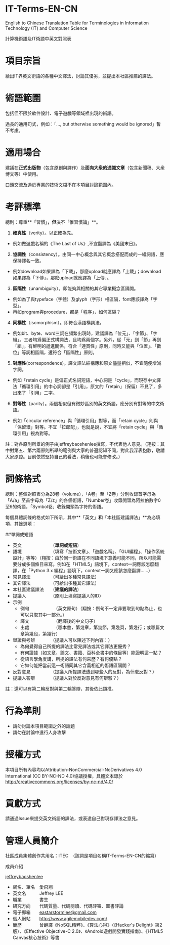 IT-Terms-EN-CN
=============

English to Chinese Translation Table for Terminologies in Information Technology (IT) and Computer Science

計算機術語及IT術語中英文對照表

項目宗旨
=========

給出IT界英文術語的各種中文譯法，討論其優劣，並提出本社區推薦的譯法。

術語範圍
========

包括但不限於軟件設計、電子遊戲等領域裡出現的術語。

過長的通用句式，例如：「..., but otherwise something would be ignored」暫不考慮。

適用場合
========

建議在**正式出版物**（包含原創與譯作）及**面向大衆的通識文章**（包含新聞稿、大衆博文等）中使用。

口頭交流及過於專業的技術文檔不在本項目討論範圍內。

考評標準
========

總則：尊重**「習慣」**，但**決不「惟習慣論」**。

1. **確真性**（verity）。以正確為先。
  * 例如做遊戲名稱的《The Last of Us》,不宜翻譯為《美國末日》。
2. **協調性**（consistency）。由同一中心概念與其它概念搭配而成的一組詞語，應保持譯名一致。
  * 例如download如果譯為「下載」，那麼upload就應譯為「上載」；download如果譯為「下傳」，那麼upload就應譯為「上傳」。
3. **區隔性**（unambiguity）。即能夠與相關的其它專業概念區隔開。
  * 例如為了與typeface（字體）及glyph（字形）相區隔，font應該譯為「字型」。
  * 再如program與procedure，都是「程序」，如何區隔？
4. **同構性**（isomorphism）。即符合漢語構詞法。
  * 例如bit、byte、word三詞在頻繁出現時，建議譯為「位元」、「字節」、「字組」。三者均爲偏正式構詞法，且均爲兩個字。另外，從「元」到「節」再到「組」，有鮮明的遞進關係，符合「連貫性」原則，同時又能與「位置」、「數位」等詞相區隔，還符合「區隔性」原則。
5. **對應性**(correspondence)。譯文語法結構應和原文儘量相似，不宜隨便增減字詞。
  * 例如「retain cycle」是偏正式名詞短語，中心詞是「cycle」，而現存中文譯法「循環引用」的中心詞卻是「引用」，原文的「retain」（保留）不見了，多出來了「引用」二字。
6. **對等性**（parity）。兩個相似但有微妙區別的英文術語，應分別有對等的中文術語。
  * 例如「circular reference」與「循環引用」對等，而「retain cycle」則與「保留環」對等。不宜「拉郎配」，也就是說，不宜將「retain cycle」與「循環引用」視為對等。

註：對各原則所舉的例子由jeffreybaoshenlee撰寫，不代表他人意見。（翔按：其中對第五、第六兩原則所舉的範例與大家的普遍認知不同，對此我深表抱歉，敬請大家原諒。目前依然堅持自己的看法，稍後也可能會修改。）

詞條格式
========

總則：整個對照表分為28卷（volume），「A卷」至「Z卷」分別收錄首字母為「A/a」至首字母為「Z/z」的各個術語，「Number卷」收錄開頭為阿拉伯數字0至9的術語，「Symbol卷」收錄開頭為字符的術語。

每個具體詞條的格式如下所示，其中**「英文」**和**「本社區建議譯法」**為必填項，其餘選填：

##單詞或短語

* 英文　　　　　　　（**單詞或短語**）
* 語境　　　　　　　（填寫「技術文章」、「遊戲名稱」、「GUI編程」、「操作系統設計」等等）（翔按：由於同一術語在不同語境下意義可能不同，所以可能需要分成多個條目來寫。例如在「HTML5」語境下，context一詞應該怎麼翻譯，在「Python 3.x 編程」語境下，context一詞又應該怎麼翻譯……）
* 常見譯法　　　　　（可給出多種常見譯法）
* 其它譯法　　　　　（可給出多種其它譯法）
* 本社區建議譯法　　（**建議的譯法**）
* 提議人　　　　　　（原則上填寫提議人的ID）
* 示例
  * 例句　　　　　　（英文原句）（翔按：例句不一定非要取到句點為止，也可以只取其中一部分。）
  * 譯文　　　　　　（翻譯後的中文句子）
  * 出處　　　　　　（哪本書，第幾章，第幾節，第幾頁，第幾行；或哪篇文章第幾段，第幾行）
* 舉證與考辨　　　　（提議人可以陳述下列內容：）
  * 為何覺得自己所提的譯法比常見譯法或其它譯法更優秀？
  * 有何證據（如文章、論文、書籍、百科全書中的條目等）能證明這一點？
  * 從語言學角度講，所提的譯法有何來歷？有何優點？
  * 它如何能把當前這一術語同其它含義相近的術語區隔開？
* 反對意見　　　　　（提議人所提譯法遭到哪些人的反對，為什麼反對？）
* 提議人答辯　　　　（提議人對於反對意見有何辯駁？）

註：還可以有第二輪反對與第二輪答辯，其後依此類推。

行為準則
========

* 請勿討論本項目範圍之外的話題
* 請勿在討論中進行人身攻擊


授權方式
========

本項目所有內容均以Attribution-NonCommercial-NoDerivatives 4.0 International (CC BY-NC-ND 4.0)協議授權，具體文本錄於 http://creativecommons.org/licenses/by-nc-nd/4.0/

貢獻方式
========

請通過Issue來提交英文術語的譯法，或表達自己對現存譯法之意見。

管理人員簡介
============

社區成員集體創作共用名：ITEC　（該詞是項目名稱IT-Terms-EN-CN的縮寫）

成員介紹

[jeffreybaoshenlee](https://github.com/jeffreybaoshenlee)

* 網名、筆名　愛飛翔
* 英文名　　　Jeffrey LEE
* 職業　　　　書生
* 研究方向　　代碼質量、代碼閱讀、代碼評審、圖書評論
* 電子郵箱　　eastarstormlee@gmail.com
* 個人網站　　http://www.agilemobiledev.com/
* 簡歷　　　　曾翻譯《NoSQL精粹》、《算法心得》（《Hacker's Delight》第2版）、《Effective Objective-C 2.0》、《Android遊戲開發實踐指南》、《HTML5 Canvas核心技術》等書
